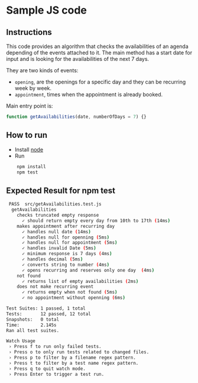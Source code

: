 # Sample JS code

## Instructions
This code provides an algorithm that checks the availabilities of an agenda depending of
the events attached to it. The main method has a start date for input and is looking for
the availabilities of the next 7 days.

They are two kinds of events:
 * `opening`, are the openings for a specific day and they can be recurring week by week.
 * `appointment`, times when the appointment is already booked.


Main entry point is:
```js
function getAvailabilities(date, numberOfDays = 7) {}
```

## How to run
 * Install [node](https://nodejs.org/en/)
 * Run

```bash
	npm install
	npm test
```

## Expected Result for npm test

```bash
 PASS  src/getAvailabilities.test.js
  getAvailabilities
    checks truncated empty response
      ✓ should return empty every day from 10th to 17th (14ms)
    makes appointment after recurring day
      ✓ handles null date (14ms)
      ✓ handles null for openning (5ms)
      ✓ handles null for appointment (5ms)
      ✓ handles invalid Date (5ms)
      ✓ minimum response is 7 days (4ms)
      ✓ handles decimal (5ms)
      ✓ converts string to number (4ms)
      ✓ opens recurring and reserves only one day  (4ms)
    not found
      ✓ returns list of empty availabilities (2ms)
    does not make recurring event
      ✓ returns empty when not found (5ms)
      ✓ no appointment without openning (6ms)

Test Suites: 1 passed, 1 total
Tests:       12 passed, 12 total
Snapshots:   0 total
Time:        2.145s
Ran all test suites.

Watch Usage
 › Press f to run only failed tests.
 › Press o to only run tests related to changed files.
 › Press p to filter by a filename regex pattern.
 › Press t to filter by a test name regex pattern.
 › Press q to quit watch mode.
 › Press Enter to trigger a test run.

```
